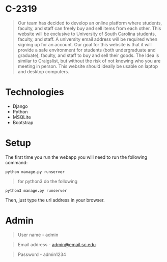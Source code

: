 # C-2319

>Our team has decided to develop an online platform where students, faculty, and staff can freely buy and sell items from each other. This website will be exclusive to University of South Carolina students, faculty, and staff. A university email address will be required when signing up for an account. Our goal for this website is that it will provide a safe environment for students (both undergraduate and graduate), faculty, and staff to buy and sell their goods. The Idea is similar to Craigslist, but without the risk of not knowing who you are meeting in person. This website should ideally be usable on laptop and desktop computers.

# Technologies
* Django
* Python
* MSQLite
* Bootstrap

# Setup

The first time you run the webapp you will need to run the following command:
```
python manage.py runserver
```
>for python3 do the following
```
python3 manage.py runserver
```
Then, just type the url address in your browser.

# Admin
>User name - admin

>Email address - admin@email.sc.edu

>Password - admin1234
